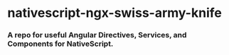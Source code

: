 # nativescript-ngx-swiss-army-knife

### A repo for useful Angular Directives, Services, and Components for NativeScript.
